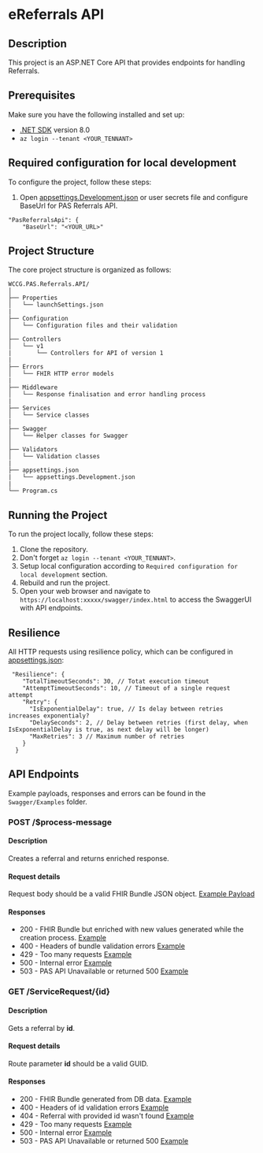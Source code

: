 # eReferrals API

## Description
This project is an ASP.NET Core API that provides endpoints for handling Referrals.

## Prerequisites
Make sure you have the following installed and set up:
- [.NET SDK](https://dotnet.microsoft.com/download) version 8.0
- `az login --tenant <YOUR_TENNANT>`

## Required configuration for local development
To configure the project, follow these steps:
1. Open [appsettings.Development.json](./src/WCCG.eReferralsService.API/appsettings.Development.json) or user secrets file and configure BaseUrl for PAS Referrals API.
```
"PasReferralsApi": {
    "BaseUrl": "<YOUR_URL>"
```

## Project Structure
The core project structure is organized as follows:
```
WCCG.PAS.Referrals.API/
│
├── Properties
│   └── launchSettings.json
|
├── Configuration
│   └── Configuration files and their validation
│
├── Controllers
│   └── v1
|       └── Controllers for API of version 1
|
├── Errors
│   └── FHIR HTTP error models
|
├── Middleware
│   └── Response finalisation and error handling process
|
├── Services
│   └── Service classes
|
├── Swagger
│   └── Helper classes for Swagger
│
├── Validators
│   └── Validation classes
|
├── appsettings.json
|   └── appsettings.Development.json
|
└── Program.cs
```

## Running the Project
To run the project locally, follow these steps:
1. Clone the repository.
2. Don't forget `az login --tenant <YOUR_TENNANT>`.
3. Setup local configuration according to `Required configuration for local development` section.
4. Rebuild and run the project.
5. Open your web browser and navigate to `https://localhost:xxxxx/swagger/index.html` to access the SwaggerUI with API endpoints.

## Resilience
All HTTP requests using resilience policy, which can be configured in [appsettings.json](./src/WCCG.eReferralsService.API/appsettings.json):
```
 "Resilience": {
    "TotalTimeoutSeconds": 30, // Totat execution timeout
    "AttemptTimeoutSeconds": 10, // Timeout of a single request attempt
    "Retry": {
      "IsExponentialDelay": true, // Is delay between retries increases exponentialy?
      "DelaySeconds": 2, // Delay between retries (first delay, when IsExponentialDelay is true, as next delay will be longer)
      "MaxRetries": 3 // Maximum number of retries
    }
  }
```

## API Endpoints
Example payloads, responses and errors can be found in the `Swagger/Examples` folder. 

### POST /$process-message

#### Description
Creates a referral and returns enriched response.

#### Request details
Request body should be a valid FHIR Bundle JSON object. [Example Payload](./src/WCCG.eReferralsService.API/Swagger/Examples/process-message-payload&response.json)

#### Responses
  - 200 - FHIR Bundle but enriched with new values generated while the creation process. [Example](./src/WCCG.eReferralsService.API/Swagger/Examples/process-message-payload&response.json)
  - 400 - Headers of bundle validation errors [Example](./src/WCCG.eReferralsService.API/Swagger/Examples/process-message-bad-request.json)
  - 429 - Too many requests [Example](./src/WCCG.eReferralsService.API/Swagger/Examples/common-too-many-requests.json)
  - 500 - Internal error [Example](./src/WCCG.eReferralsService.API/Swagger/Examples/common-internal-server-error.json)
  - 503 - PAS API Unavailable or returned 500 [Example](./src/WCCG.eReferralsService.API/Swagger/Examples/common-external-server-error.json)

### GET /ServiceRequest/&#123;id&#125;

#### Description
Gets a referral by **id**.

#### Request details
Route parameter **id** should be a valid GUID.

#### Responses
  - 200 - FHIR Bundle generated from DB data. [Example](./src/WCCG.eReferralsService.API/Swagger/Examples/get-referral-ok-response.json)
  - 400 - Headers of id validation errors [Example](./src/WCCG.eReferralsService.API/Swagger/Examples/get-referral-bad-request.json)
  - 404 - Referral with provided id wasn't found [Example](./src/WCCG.eReferralsService.API/Swagger/Examples/get-referral-not-found.json)
  - 429 - Too many requests [Example](./src/WCCG.eReferralsService.API/Swagger/Examples/common-too-many-requests.json)
  - 500 - Internal error [Example](./src/WCCG.eReferralsService.API/Swagger/Examples/common-internal-server-error.json)
  - 503 - PAS API Unavailable or returned 500 [Example](./src/WCCG.eReferralsService.API/Swagger/Examples/common-external-server-error.json)


